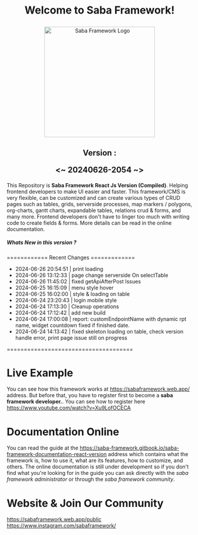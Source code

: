 # <p align="center">Welcome to Saba Framework!</p>

<p align="center"><img src="https://res.cloudinary.com/insaba/image/upload/v1700625287/saba_framework/logo_saba_framework_gqw72y.png" alt="Saba Framework Logo" width="300"></p>

## <p align="center">Version : </p><p align="center"><~ 20240626-2054 ~></p>

This Repository is **Saba Framework React Js Version (Compiled)**. Helping frontend developers to make UI easier and faster. This framework/CMS is very flexible, can be customized and can create various types of CRUD pages such as tables, grids, serverside processes, map markers / polygons, org-charts, gantt charts, expandable tables, relations crud & forms, and many more. Frontend developers don't have to linger too much with writing code to create fields & forms. More details can be read in the online documentation.

##### Whats New in this version ?

============ Recent Changes =============

- 2024-06-26 20:54:51 | print loading
- 2024-06-26 13:12:33 | page change serverside On selectTable
- 2024-06-26 11:45:02 | fixed getApiAfterPost Issues
- 2024-06-25 16:15:09 | menu style hover
- 2024-06-25 16:02:00 | style & loading on table
- 2024-06-24 23:20:43 | login mobile style
- 2024-06-24 17:13:30 | Cleanup operations
- 2024-06-24 17:12:42 | add new build
- 2024-06-24 17:00:08 | report: customEndpointName with dynamic rpt name, widget countdown fixed if finished date.
- 2024-06-24 14:13:42 | fixed skeleton loading on table, check version handle error, print page issue still on progress

=====================================

# Live Example

You can see how this framework works at https://sabaframework.web.app/ address. But before that, you have to register first to become a **saba framework developer.**. You can see how to register here https://www.youtube.com/watch?v=Xu9LofOCECA

# Documentation Online

You can read the guide at the https://saba-framework.gitbook.io/saba-framework-documentation-react-version address which contains what the framework is, how to use it, what are its features, how to customize, and others. The online documentation is still under development so if you don't find what you're looking for in the guide you can ask directly with the _saba framework administrator_ or through the _saba framework community_.

# Website & Join Our Community

https://sabaframework.web.app/public
https://www.instagram.com/sabaframework/
